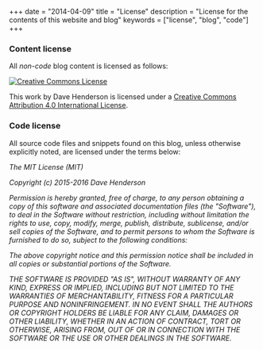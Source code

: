 +++
date = "2014-04-09"
title = "License"
description = "License for the contents of this website and blog"
keywords = ["license", "blog", "code"]
+++

### Content license

All _non-code_ blog content is licensed as follows:

<a rel="license" href="http://creativecommons.org/licenses/by/4.0/"><img alt="Creative Commons License" style="border-width:0" src="https://i.creativecommons.org/l/by/4.0/88x31.png" /></a>

This work by <span xmlns:cc="http://creativecommons.org/ns#" property="cc:attributionName">Dave Henderson</span> is licensed under a <a rel="license" href="http://creativecommons.org/licenses/by/4.0/">Creative Commons Attribution 4.0 International License</a>.

### Code license

All source code files and snippets found on this blog, unless otherwise explicitly
noted, are licensed under the terms below:

<em>The MIT License (MIT)

Copyright (c) 2015-2016 Dave Henderson

Permission is hereby granted, free of charge, to any person obtaining a copy
of this software and associated documentation files (the "Software"), to deal
in the Software without restriction, including without limitation the rights
to use, copy, modify, merge, publish, distribute, sublicense, and/or sell
copies of the Software, and to permit persons to whom the Software is
furnished to do so, subject to the following conditions:

The above copyright notice and this permission notice shall be included in all
copies or substantial portions of the Software.

THE SOFTWARE IS PROVIDED "AS IS", WITHOUT WARRANTY OF ANY KIND, EXPRESS OR
IMPLIED, INCLUDING BUT NOT LIMITED TO THE WARRANTIES OF MERCHANTABILITY,
FITNESS FOR A PARTICULAR PURPOSE AND NONINFRINGEMENT. IN NO EVENT SHALL THE
AUTHORS OR COPYRIGHT HOLDERS BE LIABLE FOR ANY CLAIM, DAMAGES OR OTHER
LIABILITY, WHETHER IN AN ACTION OF CONTRACT, TORT OR OTHERWISE, ARISING FROM,
OUT OF OR IN CONNECTION WITH THE SOFTWARE OR THE USE OR OTHER DEALINGS IN THE
SOFTWARE.</em>
